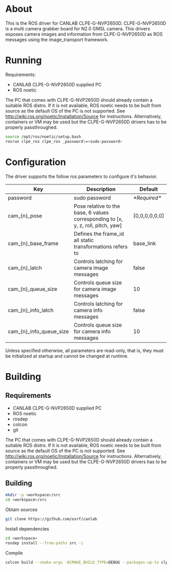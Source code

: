 # About

<!-- FIXME: Confirm product description? -->
This is the ROS driver for CANLAB CLPE-G-NVP2650D. CLPE-G-NVP2650D is a multi camera grabber board for N2.0 GMSL camera. This drivers exposes camera images and information from CLPE-G-NVP2650D as ROS messages using the image_transport framework.

# Running

Requirements:
  * CANLAB CLPE-G-NVP2650D supplied PC
  * ROS noetic

The PC that comes with CLPE-G-NVP2650D should already contain a suitable ROS distro. If it is not available, ROS noetic needs to be built from source as the default OS of the PC is not supported. See http://wiki.ros.org/noetic/Installation/Source for instructions. Alternatively, containers or VM may be used but the CLPE-G-NVP2650D drivers has to be properly passthroughed.

```bash
source /opt/ros/noetic/setup.bash
rosrun clpe_ros clpe_ros _password:=<sudo-password>
```

# Configuration

The driver supports the follow ros parameters to configure it's behavior.

| Key | Description | Default |
|-|-|-|
| password | sudo password | *\*Required\** |
| cam_{n}_pose | Pose relative to the base, 6 values corresponding to [x, y, z, roll, pitch, yaw] | [0,0,0,0,0,0] |
| cam_{n}_base_frame | Defines the frame_id all static transformations refers to | base_link |
| cam_{n}_latch | Controls latching for camera image messages | false |
| cam_{n}_queue_size | Controls queue size for camera image messages | 10 |
| cam_{n}_info_latch | Controls latching for camera info messages | false |
| cam_{n}_info_queue_size | Controls queue size for camera info messages | 10 |

Unless specified otherwise, all parameters are read-only, that is, they must be initialized at startup and cannot be changed at runtime.

# Building

## Requirements

* CANLAB CLPE-G-NVP2650D supplied PC
* ROS noetic
* rosdep
* colcon
* git

The PC that comes with CLPE-G-NVP2650D should already contain a suitable ROS distro. If it is not available, ROS noetic needs to be built from source as the default OS of the PC is not supported. See http://wiki.ros.org/noetic/Installation/Source for instructions. Alternatively, containers or VM may be used but the CLPE-G-NVP2650D drivers has to be properly passthroughed.

## Building

```bash
mkdir -p <workspace>/src
cd <workspace>/src
```

Obtain sources

```bash
git clone https://github.com/osrf/canlab
```

Install dependencies

```bash
cd <workspace>
rosdep install --from-paths src -i
```

Compile

```bash
colcon build --cmake-args -DCMAKE_BUILD_TYPE=DEBUG --packages-up-to clpe_ros
```
